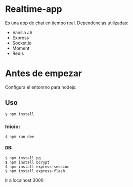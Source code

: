 # Realtime-app


Es una app de chat en tiempo real. Dependencias utilizadas:
 - Vanilla JS
 - Express
 - Socket.io
 - Moment
 - Redis
# Antes de empezar
Configura el entonrno para nodejs:

## Uso

```
$ npm install
```

### Inicio:

```
$ npm run dev
```
#### DB:

```
$ npm install pg
$ npm install bcrypt
$ npm install express-session
$ npm install express-flash
```
Ir a localhost:3000


